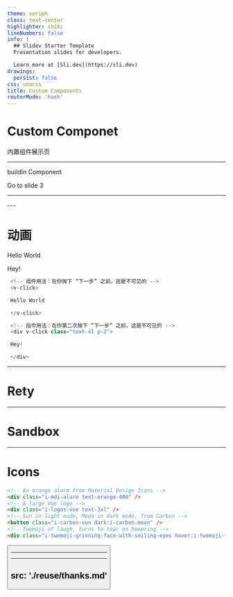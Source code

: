 ```yaml
---
theme: seriph
class: text-center
highlighter: shiki
lineNumbers: false
info: |
  ## Slidev Starter Template
  Presentation slides for developers.

  Learn more at [Sli.dev](https://sli.dev)
drawings:
  persist: false
css: unocss
title: Custom Components
routerMode: 'hash'
---
```


# Custom Componet

内置组件展示页

---

buildIn Component

<div class="grid grid-cols-2 gap-2">

<Arrow x1="10" y1="20" x2="100" y2="200" />

<AutoFitText :max="200" :min="100" modelValue="Some text"/>

<LightOrDark>
  <template #dark>Dark mode is on</template>
  <template #light>Light mode is on</template>
</LightOrDark>

<Link to="3">Go to slide 3</Link>

</div>

---

<WordIndex word="hello" :deleted="[1]" :added="[2]"/>

<Counter />
---

# 动画

<div class="grid grid-cols-2">

  <!-- 组件用法：在你按下 “下一步” 之前，这是不可见的 -->
  <v-click>

  Hello World

  </v-click>

  <!-- 指令用法：在你第二次按下 “下一步” 之前，这是不可见的 -->
  <div v-click class="text-xl p-2">

  Hey!

  </div>
</div>

 ```typescript
  <!-- 组件用法：在你按下 “下一步” 之前，这是不可见的 -->
  <v-click>

  Hello World

  </v-click>

  <!-- 指令用法：在你第二次按下 “下一步” 之前，这是不可见的 -->
  <div v-click class="text-xl p-2">

  Hey!

  </div>
 ```

---

# Rety

<Rety />

---

# Sandbox

<Sandbox src="https://codesandbox.io/p/sandbox/serene-euclid-nmvzcm?embed=1"/>

---

# Icons

```html
<!-- An orange alarm from Material Design Icons -->
<div class="i-mdi-alarm text-orange-400" />
<!-- A large Vue logo -->
<div class="i-logos-vue text-3xl" />
<!-- Sun in light mode, Moon in dark mode, from Carbon -->
<button class="i-carbon-sun dark:i-carbon-moon" />
<!-- Twemoji of laugh, turns to tear on hovering -->
<div class="i-twemoji-grinning-face-with-smiling-eyes hover:i-twemoji-face-with-tears-of-joy" />

```

<div class="w-full flex items-center justify-center gap-x-4 text-4xl p-2 mt-4">
<!-- An orange alarm from Material Design Icons -->
<div class="i-mdi-alarm text-orange-400" />
<!-- A large Vue logo -->
<div class="i-logos-vue text-3xl" />
<!-- Sun in light mode, Moon in dark mode, from Carbon -->
<button class="i-carbon-sun dark:i-carbon-moon" />
<!-- Twemoji of laugh, turns to tear on hovering -->
<div class="i-twemoji-grinning-face-with-smiling-eyes hover:i-twemoji-face-with-tears-of-joy" />
</div>

---

---

src: './reuse/thanks.md'
---
